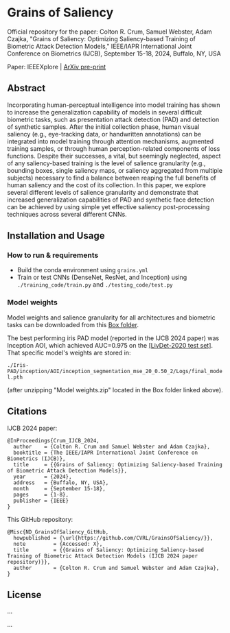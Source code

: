 # Grains of Saliency

Official repository for the paper: Colton R. Crum, Samuel Webster, Adam Czajka, "Grains of Saliency: Optimizing Saliency-based Training of Biometric Attack Detection Models," IEEE/IAPR International Joint Conference on Biometrics (IJCB), September 15-18, 2024, Buffalo, NY, USA 

Paper: IEEEXplore | [ArXiv pre-print](https://arxiv.org/abs/2405.00650)

## Abstract

Incorporating human-perceptual intelligence into model training has shown to increase the generalization capability of models in several difficult biometric tasks, such as presentation attack detection (PAD) and detection of synthetic samples. After the initial collection phase, human visual saliency (e.g., eye-tracking data, or handwritten annotations) can be integrated into model training through attention mechanisms, augmented training samples, or through human perception-related components of loss functions. Despite their successes, a vital, but seemingly neglected, aspect of any saliency-based training is the level of salience granularity (e.g., bounding boxes, single saliency maps, or saliency aggregated from multiple subjects) necessary to find a balance between reaping the full benefits of human saliency and the cost of its collection. In this paper, we explore several different levels of salience granularity and demonstrate that increased generalization capabilities of PAD and synthetic face detection can be achieved by using simple yet effective saliency post-processing techniques across several different CNNs.

## Installation and Usage

### How to run & requirements
- Build the conda environment using `grains.yml`
- Train or test CNNs (DenseNet, ResNet, and Inception) using `./training_code/train.py` and `./testing_code/test.py`

### Model weights

Model weights and salience granularity for all architectures and biometric tasks can be downloaded from this [Box folder](https://notredame.box.com/s/r6v0iujuv5rm4ui2pfromi6460te23na).

The best performing iris PAD model (reported in the IJCB 2024 paper) was Inception AOI, which achieved AUC=0.975 on the [[LivDet-2020 test set]](https://arxiv.org/abs/2009.00749). That specific model's weights are stored in:

```./Iris-PAD/inception/AOI/inception_segmentation_mse_20_0.50_2/Logs/final_model.pth```

(after unzipping "Model weights.zip" located in the Box folder linked above).

## Citations

IJCB 2024 paper:

```
@InProceedings{Crum_IJCB_2024,
  author    = {Colton R. Crum and Samuel Webster and Adam Czajka},
  booktitle = {The IEEE/IAPR International Joint Conference on Biometrics (IJCB)},
  title     = {{Grains of Saliency: Optimizing Saliency-based Training of Biometric Attack Detection Models}},
  year      = {2024},
  address   = {Buffalo, NY, USA},
  month     = {September 15-18},
  pages     = {1-8},
  publisher = {IEEE}
}
```

This GitHub repository:

```
@Misc{ND_GrainsOfSaliency_GitHub,
  howpublished = {\url{https://github.com/CVRL/GrainsOfSaliency/}},
  note         = {Accessed: X},
  title        = {{Grains of Saliency: Optimizing Saliency-based Training of Biometric Attack Detection Models (IJCB 2024 paper repository)}},
  author       = {Colton R. Crum and Samuel Webster and Adam Czajka},
}
```

## License

...

...
